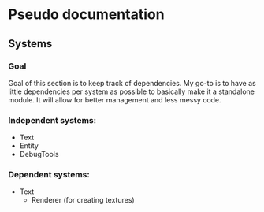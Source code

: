 # Pseudo documentation



## Systems

### Goal
Goal of this section is to keep track of dependencies.
My go-to is to have as little dependencies per system as possible to basically make it a standalone module.
It will allow for better management and less messy code.

### Independent systems:
- Text
- Entity
- DebugTools

### Dependent systems:
- Text
    - Renderer (for creating textures)
